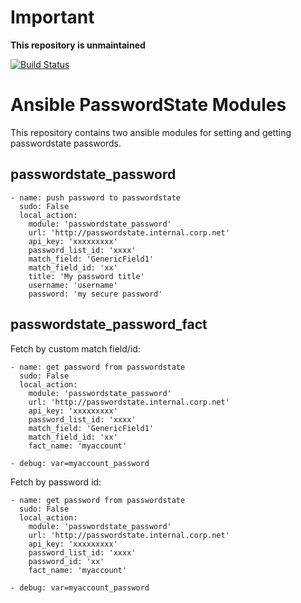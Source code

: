 # Important

**This repository is unmaintained**

[![Build Status](https://travis-ci.org/boxuk/ansible-boxuk-modules-passwordstate.svg)](https://travis-ci.org/boxuk/ansible-boxuk-modules-passwordstate)

# Ansible PasswordState Modules

This repository contains two ansible modules for
setting and getting passwordstate passwords.

## passwordstate_password

```
- name: push password to passwordstate
  sudo: False
  local_action:
    module: 'passwordstate_password'
    url: 'http://passwordstate.internal.corp.net'
    api_key: 'xxxxxxxxx'
    password_list_id: 'xxxx'
    match_field: 'GenericField1'
    match_field_id: 'xx'
    title: 'My password title'
    username: 'username'
    password: 'my secure password'
```

## passwordstate_password_fact

Fetch by custom match field/id:

```
- name: get password from passwordstate
  sudo: False
  local_action:
    module: 'passwordstate_password'
    url: 'http://passwordstate.internal.corp.net'
    api_key: 'xxxxxxxxx'
    password_list_id: 'xxxx'
    match_field: 'GenericField1'
    match_field_id: 'xx'
    fact_name: 'myaccount'

- debug: var=myaccount_password
```


Fetch by password id:

```
- name: get password from passwordstate
  sudo: False
  local_action:
    module: 'passwordstate_password'
    url: 'http://passwordstate.internal.corp.net'
    api_key: 'xxxxxxxxx'
    password_list_id: 'xxxx'
    password_id: 'xx'
    fact_name: 'myaccount'

- debug: var=myaccount_password
```
